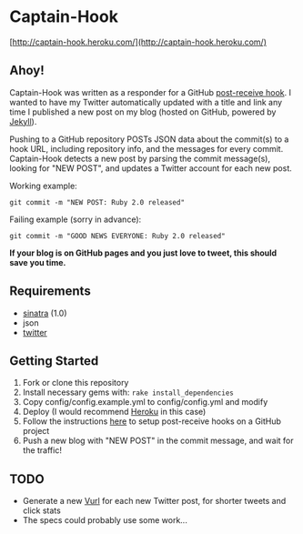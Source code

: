 # Captain-Hook

[http://captain-hook.heroku.com/](http://captain-hook.heroku.com/)

## Ahoy!

Captain-Hook was written as a responder for a GitHub [post-receive hook](http://help.github.com/post-receive-hooks/). I wanted to have my Twitter automatically updated with a title and link any time I published a new post on my blog (hosted on GitHub, powered by [Jekyll](http://github.com/mattonrails/jekyll)).

Pushing to a GitHub repository POSTs JSON data about the commit(s) to a hook URL, including repository info, and the messages for every commit. Captain-Hook detects a new post by parsing the commit message(s), looking for "NEW POST", and updates a Twitter account for each new post.

Working example:

	git commit -m "NEW POST: Ruby 2.0 released"

Failing example (sorry in advance):

	git commit -m "GOOD NEWS EVERYONE: Ruby 2.0 released"

**If your blog is on GitHub pages and you just love to tweet, this should save you time.**

## Requirements

- [sinatra](http://github.com/sinatra/sinatra) (1.0)
- json
- [twitter](http://github.com/jnunemaker/twitter)

## Getting Started

1. Fork or clone this repository
2. Install necessary gems with: `rake install_dependencies`
3. Copy config/config.example.yml to config/config.yml and modify
4. Deploy (I would recommend [Heroku](http://heroku.com/) in this case)
4. Follow the instructions [here](http://help.github.com/post-receive-hooks/) to setup post-receive hooks on a GitHub project
5. Push a new blog with "NEW POST" in the commit message, and wait for the traffic!

## TODO

- Generate a new [Vurl](http://vurl.me/) for each new Twitter post, for shorter tweets and click stats
- The specs could probably use some work...